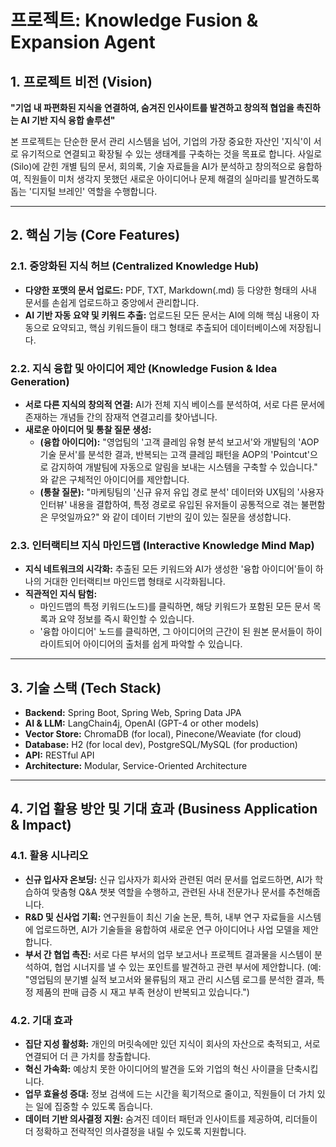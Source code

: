 
# 프로젝트: Knowledge Fusion & Expansion Agent

## 1. 프로젝트 비전 (Vision)

**"기업 내 파편화된 지식을 연결하여, 숨겨진 인사이트를 발견하고 창의적 협업을 촉진하는 AI 기반 지식 융합 솔루션"**

본 프로젝트는 단순한 문서 관리 시스템을 넘어, 기업의 가장 중요한 자산인 '지식'이 서로 유기적으로 연결되고 확장될 수 있는 생태계를 구축하는 것을 목표로 합니다. 사일로(Silo)에 갇힌 개별 팀의 문서, 회의록, 기술 자료들을 AI가 분석하고 창의적으로 융합하여, 직원들이 미처 생각지 못했던 새로운 아이디어나 문제 해결의 실마리를 발견하도록 돕는 '디지털 브레인' 역할을 수행합니다.

---

## 2. 핵심 기능 (Core Features)

### 2.1. 중앙화된 지식 허브 (Centralized Knowledge Hub)
- **다양한 포맷의 문서 업로드:** PDF, TXT, Markdown(.md) 등 다양한 형태의 사내 문서를 손쉽게 업로드하고 중앙에서 관리합니다.
- **AI 기반 자동 요약 및 키워드 추출:** 업로드된 모든 문서는 AI에 의해 핵심 내용이 자동으로 요약되고, 핵심 키워드들이 태그 형태로 추출되어 데이터베이스에 저장됩니다.

### 2.2. 지식 융합 및 아이디어 제안 (Knowledge Fusion & Idea Generation)
- **서로 다른 지식의 창의적 연결:** AI가 전체 지식 베이스를 분석하여, 서로 다른 문서에 존재하는 개념들 간의 잠재적 연결고리를 찾아냅니다.
- **새로운 아이디어 및 통찰 질문 생성:**
    - **(융합 아이디어):** "영업팀의 '고객 클레임 유형 분석 보고서'와 개발팀의 'AOP 기술 문서'를 분석한 결과, 반복되는 고객 클레임 패턴을 AOP의 'Pointcut'으로 감지하여 개발팀에 자동으로 알림을 보내는 시스템을 구축할 수 있습니다." 와 같은 구체적인 아이디어를 제안합니다.
    - **(통찰 질문):** "마케팅팀의 '신규 유저 유입 경로 분석' 데이터와 UX팀의 '사용자 인터뷰' 내용을 결합하여, 특정 경로로 유입된 유저들이 공통적으로 겪는 불편함은 무엇일까요?" 와 같이 데이터 기반의 깊이 있는 질문을 생성합니다.

### 2.3. 인터랙티브 지식 마인드맵 (Interactive Knowledge Mind Map)
- **지식 네트워크의 시각화:** 추출된 모든 키워드와 AI가 생성한 '융합 아이디어'들이 하나의 거대한 인터랙티브 마인드맵 형태로 시각화됩니다.
- **직관적인 지식 탐험:**
    - 마인드맵의 특정 키워드(노드)를 클릭하면, 해당 키워드가 포함된 모든 문서 목록과 요약 정보를 즉시 확인할 수 있습니다.
    - '융합 아이디어' 노드를 클릭하면, 그 아이디어의 근간이 된 원본 문서들이 하이라이트되어 아이디어의 출처를 쉽게 파악할 수 있습니다.

---

## 3. 기술 스택 (Tech Stack)

- **Backend:** Spring Boot, Spring Web, Spring Data JPA
- **AI & LLM:** LangChain4j, OpenAI (GPT-4 or other models)
- **Vector Store:** ChromaDB (for local), Pinecone/Weaviate (for cloud)
- **Database:** H2 (for local dev), PostgreSQL/MySQL (for production)
- **API:** RESTful API
- **Architecture:** Modular, Service-Oriented Architecture

---

## 4. 기업 활용 방안 및 기대 효과 (Business Application & Impact)

### 4.1. 활용 시나리오
- **신규 입사자 온보딩:** 신규 입사자가 회사와 관련된 여러 문서를 업로드하면, AI가 학습하여 맞춤형 Q&A 챗봇 역할을 수행하고, 관련된 사내 전문가나 문서를 추천해줍니다.
- **R&D 및 신사업 기획:** 연구원들이 최신 기술 논문, 특허, 내부 연구 자료들을 시스템에 업로드하면, AI가 기술들을 융합하여 새로운 연구 아이디어나 사업 모델을 제안합니다.
- **부서 간 협업 촉진:** 서로 다른 부서의 업무 보고서나 프로젝트 결과물을 시스템이 분석하여, 협업 시너지를 낼 수 있는 포인트를 발견하고 관련 부서에 제안합니다. (예: "영업팀의 분기별 실적 보고서와 물류팀의 재고 관리 시스템 로그를 분석한 결과, 특정 제품의 판매 급증 시 재고 부족 현상이 반복되고 있습니다.")

### 4.2. 기대 효과
- **집단 지성 활성화:** 개인의 머릿속에만 있던 지식이 회사의 자산으로 축적되고, 서로 연결되어 더 큰 가치를 창출합니다.
- **혁신 가속화:** 예상치 못한 아이디어의 발견을 도와 기업의 혁신 사이클을 단축시킵니다.
- **업무 효율성 증대:** 정보 검색에 드는 시간을 획기적으로 줄이고, 직원들이 더 가치 있는 일에 집중할 수 있도록 돕습니다.
- **데이터 기반 의사결정 지원:** 숨겨진 데이터 패턴과 인사이트를 제공하여, 리더들이 더 정확하고 전략적인 의사결정을 내릴 수 있도록 지원합니다.
